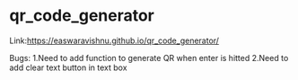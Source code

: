 # qr_code_generator

Link:https://easwaravishnu.github.io/qr_code_generator/

Bugs:
1.Need to add function to generate QR when enter is hitted
2.Need to add clear text button in text box
